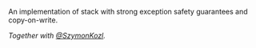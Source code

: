 An implementation of stack with strong exception safety guarantees and copy-on-write.

*Together with [@SzymonKozl](https://github.com/SzymonKozl).*
